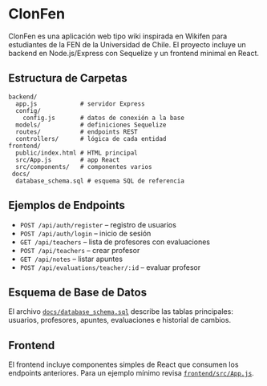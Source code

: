# ClonFen

ClonFen es una aplicación web tipo wiki inspirada en Wikifen para estudiantes de la FEN de la Universidad de Chile. El proyecto incluye un backend en Node.js/Express con Sequelize y un frontend minimal en React.

## Estructura de Carpetas

```
backend/
  app.js            # servidor Express
  config/
    config.js       # datos de conexión a la base
  models/           # definiciones Sequelize
  routes/           # endpoints REST
  controllers/      # lógica de cada entidad
frontend/
  public/index.html # HTML principal
  src/App.js        # app React
  src/components/   # componentes varios
 docs/
  database_schema.sql # esquema SQL de referencia
```

## Ejemplos de Endpoints

- `POST /api/auth/register` – registro de usuarios
- `POST /api/auth/login` – inicio de sesión
- `GET /api/teachers` – lista de profesores con evaluaciones
- `POST /api/teachers` – crear profesor
- `GET /api/notes` – listar apuntes
- `POST /api/evaluations/teacher/:id` – evaluar profesor

## Esquema de Base de Datos

El archivo [`docs/database_schema.sql`](docs/database_schema.sql) describe las tablas principales: usuarios, profesores, apuntes, evaluaciones e historial de cambios.

## Frontend

El frontend incluye componentes simples de React que consumen los endpoints anteriores. Para un ejemplo mínimo revisa [`frontend/src/App.js`](frontend/src/App.js).
